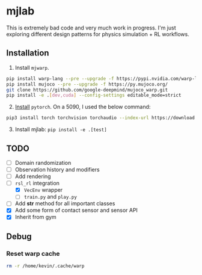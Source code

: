 # mjlab

This is extremely bad code and very much work in progress. I'm just exploring different design patterns for physics simulation + RL workflows.

## Installation

1. Install `mjwarp`.

```bash
pip install warp-lang --pre --upgrade -f https://pypi.nvidia.com/warp-lang/
pip install mujoco --pre --upgrade -f https://py.mujoco.org/
git clone https://github.com/google-deepmind/mujoco_warp.git
pip install -e .[dev,cuda] --config-settings editable_mode=strict
```

2. [Install](https://pytorch.org/get-started/locally/) `pytorch`. On a 5090, I used the below command:

```bash
pip3 install torch torchvision torchaudio --index-url https://download.pytorch.org/whl/cu128
```

3. Install mjlab: `pip install -e .[test]`

## TODO

- [ ] Domain randomization
- [ ] Observation history and modifiers
- [ ] Add rendering
- [ ] `rsl_rl` integration
  - [x] `VecEnv` wrapper
  - [ ] `train.py` and `play.py`
- [ ] Add __str__ method for all important classes
- [x] Add some form of contact sensor and sensor API
- [x] Inherit from gym

## Debug

### Reset warp cache

```bash
rm -r /home/kevin/.cache/warp
```